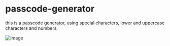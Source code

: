 # passcode-generator

this is a passcode generator, using special characters, lower and uppercase characters and numbers.

![image](https://user-images.githubusercontent.com/96890575/150463310-5d64a321-6129-4728-a01f-0446b9cd05ee.png)
